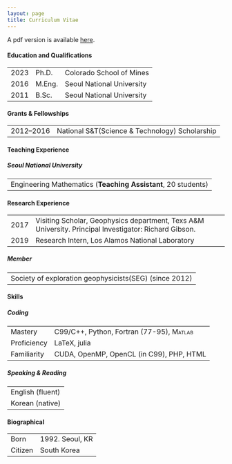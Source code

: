 ```yaml
---
layout: page
title: Curriculum Vitae
---
```

 
A pdf version is available [here](cv.pdf).
 

<h4 id="education-and-qualifications">Education and Qualifications</h4>
<table class="table-hover">
<tbody>
<tr class="odd">
<td align="left">2023</td>
<td align="left">Ph.D.</td>
<td align="left">Colorado School of Mines</td>
</tr>
<tr class="even">
<td align="left">2016</td>
<td align="left">M.Eng.</td>
<td align="left">Seoul National University</td>
</tr>
<tr class="odd">
<td align="left">2011</td>
<td align="left">B.Sc.</td>
<td align="left">Seoul National University</td>
</tr>
</tbody>
</table>

<!-- 
<h4 id="professional-appointments">Professional Appointments</h4>
<table class="table-hover">
<tbody>
<tr class="odd">
<td align="left">2017</td>
<td align="left">Visitig Scholar, Department of Geophyisics, Texas A&M Univsersity</td>
</tr>
</tbody>
</table>
-->
<!-- 
<h4 id="honors-awards">Honors &amp; Awards</h4>
<table class="table-hover">
<tbody>
<tr class="odd">
<td align="left">2016</td>
<td align="left">Wilhelm Magnus Memorial Prize, Courant Institute of Mathematical Sciences</td>
</tr>
<tr class="even">
<td align="left">2010</td>
<td align="left">Daus Award in Mathematics, University of California Los Angeles</td>
</tr>
</tbody>
</table>
-->
<h4 id="grants-fellowships">Grants &amp; Fellowships</h4>
<table class="table-hover">
<tbody>
<tr class="odd">
<td align="left">2012–2016</td>
<td align="left">National S&T(Science & Technology) Scholarship</td>
</tr>
</tbody>
</table>
<h4 id="teaching-experience">Teaching Experience</h4>
<h5 class="indent"  id="university-of-washington">Seoul National University</h5>
<table class="table-hover">
<tbody>
<tr class="odd">
<td align="left">Engineering Mathematics (<span><strong>Teaching Assistant</strong></span>, 20 students)</td>
</tr>
</tbody>
</table>


<h4 id="research-experience">Research Experience</h4>
<table class="table-hover">
<tbody>
<tr class="odd">
<td align="left">2017</td>
<td align="left">Visiting Scholar, Geophysics department, Texs A&M University. Principal Investigator: Richard Gibson.</td>
</tr>
<tr class="even">
<td align="left">2019</td>
<td align="left">Research Intern, Los Alamos National Laboratory</td>
</tr>
</tbody>
</table>

<!-- 
<h5 class="indent"  id="organization">Organization</h5>
<table class="table-hover">
<tbody>
<tr class="odd">
<td align="left">2018</td>
<td align="left">Mini symposium. High-Order Integral Equation Methods in Fluid Dynamics, ICOSAHOM. London, Greater London, UK</td>
</tr>
<tr class="even">
<td align="left">2018</td>
<td align="left">Mini symposium. Data-driven discovery for dynamical systems, SIAM UQ. Garden Grove, CA, USA</td>
</tr>
<tr class="odd">
<td align="left">2017</td>
<td align="left">Mini symposium. Data-driven characterization, control, and uncertainty quantification of dynamical systems, SIAM CSE. Atlanta, GA, USA</td>
</tr>
</tbody>
</table>
-->

<!-- 
<h4 id="service-to-profession">Service to Profession</h4>
<h5 class="indent"  id="referee">Referee</h5>
<table class="table-hover">
<tbody>
<tr class="odd">
<td align="left"><span><em>Journal of Computational Physics</em></span>, <span><em>SIAM Scientific Computing</em></span>, <span><em>Advances in Computational Mathematics</em></span>, <span><em>Complexity</em></span></td>
</tr>
</tbody>
</table>
-->
<h5 class="indent"  id="member">Member</h5>
<table class="table-hover">
<tbody>
<tr class="odd">
<td align="left"> Society of exploration geophysicists(SEG) (since 2012)</td>
</tr>
</tbody>
</table>

<!-- 
<h4 id="software">Software</h4>
<table class="table-hover">
<tbody>
<tr class="odd">
<td align="left"><code>optdmd</code></td>
<td align="left">A <span style="font-variant: small-caps;">Matlab</span> package for computing the optimized dynamic mode decomposition (available under the MIT license, github.com/duqbo/optdmd)</td>
</tr>
<tr class="even">
<td align="left"><code>RobustDMD</code></td>
<td align="left">A julia package for fitting exponential functions to data with robust penalties (available under the MIT license, github.com/UW-AMO/RobustDMD.jl)</td>
</tr>
</tbody>
</table>
-->
<h4 id="skills">Skills</h4>
<h5 class="indent"  id="coding">Coding</h5>
<table class="table-hover">
<tbody>
<tr class="odd">
<td align="left">Mastery</td>
<td align="left">C99/C++, Python, Fortran (77-95), <span style="font-variant: small-caps;">Matlab</span></td>
</tr>
<tr class="even">
<td align="left">Proficiency</td>
<td align="left">LaTeX, julia</td>
</tr>
<tr class="odd">
<td align="left">Familiarity</td>
<td align="left">CUDA, OpenMP, OpenCL (in C99), PHP, HTML</td>
</tr>
</tbody>
</table>
<h5 class="indent"  id="speaking-reading">Speaking &amp; Reading</h5>
<table class="table-hover">
<tbody>
<tr class="odd">
<td align="left">English (fluent)</td>
</tr>
<tr class="even">
<td align="left">Korean (native)</td>
</tr>
</tbody>
</table>
<h4 id="biographical">Biographical</h4>
<table class="table-hover">
<tbody>
<tr class="odd">
<td align="left">Born</td>
<td align="left">1992. Seoul, KR</td>
</tr>
<tr class="even">
<td align="left">Citizen</td>
<td align="left">South Korea</td>
</tr>
</tbody>
</table>

